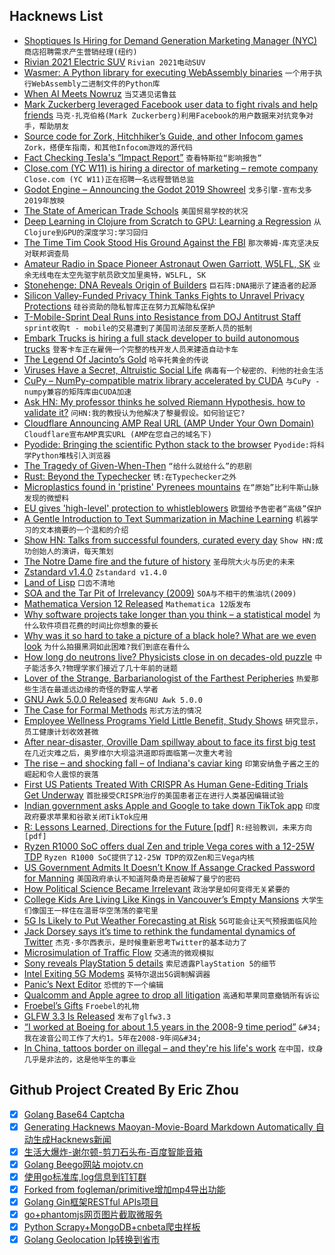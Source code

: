 ## Hacknews List


- [Shoptiques Is Hiring for Demand Generation Marketing Manager (NYC)](https://www.shoptiques.com/careers/jobs?id=demand-generation-marketing-manager)  `商店招聘需求产生营销经理(纽约)`
- [Rivian 2021 Electric SUV](https://www.motortrend.com/news/2021-rivian-r1s-ev-electric-suv-first-look-review/)  `Rivian 2021电动SUV`
- [Wasmer: A Python library for executing WebAssembly binaries](https://github.com/wasmerio/python-ext-wasm)  `一个用于执行WebAssembly二进制文件的Python库`
- [When AI Meets Nowruz](https://medium.com/humane-ai/when-ai-meets-nowruz-b249274370ba)  `当艾遇见诺鲁兹`
- [Mark Zuckerberg leveraged Facebook user data to fight rivals and help friends](https://www.nbcnews.com/tech/social-media/mark-zuckerberg-leveraged-facebook-user-data-fight-rivals-help-friends-n994706)  `马克·扎克伯格(Mark Zuckerberg)利用Facebook的用户数据来对抗竞争对手，帮助朋友`
- [Source code for Zork, Hitchhiker’s Guide, and other Infocom games](https://github.com/historicalsource?tab=repositories)  `Zork，搭便车指南，和其他Infocom游戏的源代码`
- [Fact Checking Tesla&#39;s “Impact Report”](https://www.thedrive.com/tech/27484/fact-checking-teslas-impact-report)  `查看特斯拉“影响报告”`
- [Close.com (YC W11) is hiring a director of marketing – remote company](https://jobs.lever.co/close.io/26a9072c-4ede-42b5-b2a6-43ac6742ccde?lever-origin=applied&amp;lever-source%5B%5D=HN)  `Close.com (YC W11)正在招聘一名远程营销总监`
- [Godot Engine – Announcing the Godot 2019 Showreel](https://godotengine.org/article/godot-2019-showreel)  `戈多引擎-宣布戈多2019年放映`
- [The State of American Trade Schools](https://www.popularmechanics.com/technology/a26789417/trade-schools/)  `美国贸易学校的状况`
- [Deep Learning in Clojure from Scratch to GPU: Learning a Regression](https://dragan.rocks/articles/19/Deep-Learning-in-Clojure-From-Scratch-to-GPU-14-Learning-Regression)  `从Clojure到GPU的深度学习:学习回归`
- [The Time Tim Cook Stood His Ground Against the FBI](https://www.wired.com/story/the-time-tim-cook-stood-his-ground-against-fbi/)  `那次蒂姆·库克坚决反对联邦调查局`
- [Amateur Radio in Space Pioneer Astronaut Owen Garriott, W5LFL, SK](http://www.arrl.org/news/amateur-radio-in-space-pioneer-astronaut-owen-garriott-w5lfl-sk)  `业余无线电在太空先驱宇航员欧文加里奥特，W5LFL, SK`
- [Stonehenge: DNA Reveals Origin of Builders](https://www.bbc.com/news/science-environment-47938188)  `巨石阵:DNA揭示了建造者的起源`
- [Silicon Valley-Funded Privacy Think Tanks Fights to Unravel Privacy Protections](https://theintercept.com/2019/04/16/consumer-privacy-laws-california/)  `硅谷资助的隐私智库正在努力瓦解隐私保护`
- [T-Mobile-Sprint Deal Runs into Resistance from DOJ Antitrust Staff](https://www.wsj.com/articles/t-mobile-sprint-deal-runs-into-resistance-from-doj-antitrust-staff-11555446461)  `sprint收购t - mobile的交易遭到了美国司法部反垄断人员的抵制`
- [Embark Trucks is hiring a full stack developer to build autonomous trucks](https://jobs.lever.co/embark/f2a360b3-ada1-4c79-a220-0a8b267ed89d)  `登客卡车正在雇佣一个完整的栈开发人员来建造自动卡车`
- [The Legend Of Jacinto’s Gold](https://www.bloomberg.com/features/2019-dominican-gold-treasure-hunt/)  `哈辛托黄金的传说`
- [Viruses Have a Secret, Altruistic Social Life](http://nautil.us/blog/viruses-have-a-secret-altruistic-social-life)  `病毒有一个秘密的、利他的社会生活`
- [CuPy – NumPy-compatible matrix library accelerated by CUDA](https://cupy.chainer.org/)  `与CuPy - numpy兼容的矩阵库由CUDA加速`
- [Ask HN: My professor thinks he solved Riemann Hypothesis. how to validate it?](item?id=19674932)  `问HN:我的教授认为他解决了黎曼假设。如何验证它?`
- [Cloudflare Announcing AMP Real URL (AMP Under Your Own Domain)](https://blog.cloudflare.com/announcing-amp-real-url/#click=https://t.co/pAykErjroR)  `Cloudflare宣布AMP真实URL (AMP在您自己的域名下)`
- [Pyodide: Bringing the scientific Python stack to the browser](https://hacks.mozilla.org/2019/04/pyodide-bringing-the-scientific-python-stack-to-the-browser/)  `Pyodide:将科学Python堆栈引入浏览器`
- [The Tragedy of Given-When-Then](https://theitriskmanager.com/2019/04/06/the-tragedy-of-given-when-then/)  `“给什么就给什么”的悲剧`
- [Rust: Beyond the Typechecker](https://blog.merigoux.ovh/en/2019/04/16/verifying-rust.html)  `锈:在Typechecker之外`
- [Microplastics found in &#39;pristine&#39; Pyrenees mountains](https://www.bbc.com/news/uk-scotland-glasgow-west-47947235)  `在“原始”比利牛斯山脉发现的微塑料`
- [EU gives &#39;high-level&#39; protection to whistleblowers](https://www.bbc.co.uk/news/world-europe-47936682)  `欧盟给予告密者“高级”保护`
- [A Gentle Introduction to Text Summarization in Machine Learning](https://blog.floydhub.com/gentle-introduction-to-text-summarization-in-machine-learning/)  `机器学习的文本摘要的一个温和的介绍`
- [Show HN: Talks from successful founders, curated every day](https://opsimath.co/?ref=)  `Show HN:成功创始人的演讲，每天策划`
- [The Notre Dame fire and the future of history](https://www.wired.com/story/the-notre-dame-fire-and-the-future-of-history/)  `圣母院大火与历史的未来`
- [Zstandard v1.4.0](https://github.com/facebook/zstd/releases/tag/v1.4.0)  `Zstandard v1.4.0`
- [Land of Lisp](http://landoflisp.com/)  `口齿不清地`
- [SOA and the Tar Pit of Irrelevancy (2009)](http://nealford.com/memeagora/2009/04/22/soa_tarpit_irrelevancy.html)  `SOA与不相干的焦油坑(2009)`
- [Mathematica Version 12 Released](https://blog.stephenwolfram.com/2019/04/version-12-launches-today-big-jump-for-wolfram-language-and-mathematica/)  `Mathematica 12版发布`
- [Why software projects take longer than you think – a statistical model](https://erikbern.com/2019/04/15/why-software-projects-take-longer-than-you-think-a-statistical-model.html)  `为什么软件项目花费的时间比你想象的要长`
- [Why was it so hard to take a picture of a black hole? What are we even look](https://www.askamathematician.com/2019/04/q-why-was-it-so-hard-to-take-a-picture-of-a-black-hole-what-are-we-even-looking-at/)  `为什么拍摄黑洞如此困难?我们到底在看什么`
- [How long do neutrons live? Physicists close in on decades-old puzzle](https://www.nature.com/articles/d41586-019-01203-9)  `中子能活多久?物理学家们接近了几十年前的谜题`
- [Lover of the Strange, Barbarianologist of the Farthest Peripheries](https://publicdomainreview.org/conjectures/lover-of-the-strange-sympathizer-of-the-rude-barbarianologist-of-the-farthest-peripheries/)  `热爱那些生活在最遥远边缘的奇怪的野蛮人学者`
- [GNU Awk 5.0.0 Released](http://lists.gnu.org/archive/html/info-gnu/2019-04/msg00002.html)  `发布GNU Awk 5.0.0`
- [The Case for Formal Methods](https://futureofcoding.org/episodes/038.html)  `形式方法的情况`
- [Employee Wellness Programs Yield Little Benefit, Study Shows](https://www.nytimes.com/2019/04/16/health/employee-wellness-programs.html)  `研究显示，员工健康计划收效甚微`
- [After near-disaster, Oroville Dam spillway about to face its first big test](https://www.latimes.com/local/lanow/la-me-ln-oroville-dam-spillway-20190329-story.html)  `在几近灾难之后，奥罗维尔大坝溢洪道即将面临第一次重大考验`
- [The rise – and shocking fall – of Indiana&#39;s caviar king](https://www.indystar.com/story/news/investigations/2019/03/21/amazing-rise-and-shocking-fall-indianas-caviar-king/2859237002/)  `印第安纳鱼子酱之王的崛起和令人震惊的衰落`
- [First US Patients Treated With CRISPR As Human Gene-Editing Trials Get Underway](https://www.npr.org/sections/health-shots/2019/04/16/712402435/first-u-s-patients-treated-with-crispr-as-gene-editing-human-trials-get-underway)  `首批接受CRISPR治疗的美国患者正在进行人类基因编辑试验`
- [Indian government asks Apple and Google to take down TikTok app](https://economictimes.indiatimes.com/tech/software/no-sc-stay-on-ban-government-asks-apple-google-to-take-down-tiktok-app/articleshow/68898483.cms)  `印度政府要求苹果和谷歌关闭TikTok应用`
- [R: Lessons Learned, Directions for the Future [pdf]](https://www.stat.auckland.ac.nz/~ihaka/downloads/JSM-2010.pdf)  `R:经验教训，未来方向[pdf]`
- [Ryzen R1000 SoC offers dual Zen and triple Vega cores with a 12-25W TDP](http://linuxgizmos.com/ryzen-r1000-soc-offers-dual-zen-and-triple-vega-cores-with-a-12-25w-tdp/)  `Ryzen R1000 SoC提供了12-25W TDP的双Zen和三Vega内核`
- [US Government Admits It Doesn’t Know If Assange Cracked Password for Manning](https://motherboard.vice.com/en_us/article/evy4ka/us-government-doesnt-know-if-assange-cracked-password-manning)  `美国政府承认不知道阿桑奇是否破解了曼宁的密码`
- [How Political Science Became Irrelevant](https://www.chronicle.com/article/How-Political-Science-Became/245777)  `政治学是如何变得无关紧要的`
- [College Kids Are Living Like Kings in Vancouver’s Empty Mansions](https://www.bloomberg.com/news/features/2019-04-16/college-kids-are-living-like-kings-in-vancouver-s-empty-mansions)  `大学生们像国王一样住在温哥华空荡荡的豪宅里`
- [5G Is Likely to Put Weather Forecasting at Risk](https://hackaday.com/2019/04/16/5g-buildout-likely-to-put-weather-forecasting-at-risk/)  `5G可能会让天气预报面临风险`
- [Jack Dorsey says it’s time to rethink the fundamental dynamics of Twitter](https://techcrunch.com/2019/04/16/jack-dorsey-ted/)  `杰克·多尔西表示，是时候重新思考Twitter的基本动力了`
- [Microsimulation of Traffic Flow](http://traffic-simulation.de/ring.html)  `交通流的微观模拟`
- [Sony reveals PlayStation 5 details](https://www.theverge.com/2019/4/16/18401209/sony-playstation-5-details-8k-graphics-ray-tracing-ssds-ps4-backward-compatibility)  `索尼透露PlayStation 5的细节`
- [Intel Exiting 5G Modems](https://newsroom.intel.com/news-releases/intel-modem-statement/#gs.639at4)  `英特尔退出5G调制解调器`
- [Panic’s Next Editor](https://panic.com/next/)  `恐慌的下一个编辑`
- [Qualcomm and Apple agree to drop all litigation](https://www.apple.com/newsroom/2019/04/qualcomm-and-apple-agree-to-drop-all-litigation/)  `高通和苹果同意撤销所有诉讼`
- [Froebel’s Gifts](https://99percentinvisible.org/episode/froebels-gifts/)  `Froebel的礼物`
- [GLFW 3.3 Is Released](https://www.glfw.org/Version-3.3-released.html)  `发布了glfw3.3`
- [“I worked at Boeing for about 1.5 years in the 2008-9 time period”](https://www.reddit.com/r/videos/comments/bdfqm4/the_real_reason_boeings_new_plane_crashed_twice/ekyyd9g/)  `&#34;我在波音公司工作了大约1。5年在2008-9年间&#34;`
- [In China, tattoos border on illegal – and they&#39;re his life&#39;s work](https://www.latimes.com/world/la-fg-china-tattoos-20190416-story.html)  `在中国，纹身几乎是非法的，这是他毕生的事业`

## Github Project Created By Eric Zhou

- [x] [Golang Base64 Captcha](https://github.com/mojocn/base64Captcha)
- [x] [Generating Hacknews Maoyan-Movie-Board Markdown Automatically 自动生成Hacknews新闻](https://github.com/dejavuzhou/md-genie)
- [x] [生活大爆炸-谢尔顿-剪刀石头布-百度智能音箱](https://github.com/mojocn/dueros-bang-game)
- [x] [Golang Beego网站 mojotv.cn](https://github.com/mojocn/www.mojotv.cn)
- [x] [使用go标准库,log信息到钉钉群](https://github.com/mojocn/dooger)
- [x] [Forked from fogleman/primitive增加mp4导出功能](https://github.com/mojocn/primitive)
- [x] [Golang Gin框架RESTful APIs项目](https://github.com/JJJJJJJerk/ezier-golang-web-api-framework)
- [x] [go+phantomjs网页图片截取微服务](https://github.com/mojocn/screen_shot)
- [x] [Python Scrapy+MongoDB+cnbeta爬虫样板](https://github.com/mojocn/scrapy_mongodb_boilerplate_cnbeta)
- [x] [Golang Geolocation Ip转换到省市](https://github.com/mojocn/ip2location)